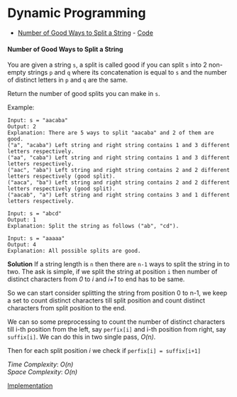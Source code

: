 # Dynamic Programming

- [Number of Good Ways to Split a String](#number-of-good-ways-to-split-a-string) - [Code](./CountStringSplit.java)


#### Number of Good Ways to Split a String
You are given a string `s`, a split is called good if you can split `s` into 2 non-empty strings 
`p` and `q` where its concatenation is equal to `s` and the number of distinct letters in `p` and `q` are the same.

Return the number of good splits you can make in `s`.

Example:
```
Input: s = "aacaba"
Output: 2
Explanation: There are 5 ways to split "aacaba" and 2 of them are good. 
("a", "acaba") Left string and right string contains 1 and 3 different letters respectively.
("aa", "caba") Left string and right string contains 1 and 3 different letters respectively.
("aac", "aba") Left string and right string contains 2 and 2 different letters respectively (good split).
("aaca", "ba") Left string and right string contains 2 and 2 different letters respectively (good split).
("aacab", "a") Left string and right string contains 3 and 1 different letters respectively.

Input: s = "abcd"
Output: 1
Explanation: Split the string as follows ("ab", "cd").

Input: s = "aaaaa"
Output: 4
Explanation: All possible splits are good.
```

**Solution**
If a string length is `n` then there are `n-1` ways to split the string in to two. The ask is simple, if we 
split the string at position `i` then number of distinct characters from *0* to *i* and *i+1* to end has to be same.

So we can start consider splitting the string from position 0 to n-1, we keep a set to count distinct characters till split position 
and count distinct characters from split position to the end. 

We can so some preprocessing to count the number of distinct characters till i-th position from the left, say `perfix[i]` and i-th position from right, say `suffix[i]`.
We can do this in two single pass, *O(n)*.

Then for each split position *i* we check if `perfix[i] = suffix[i+1]`

*Time Complexity*: *O(n)*\
*Space Complexity*: *O(n)* 

[Implementation](./CountStringSplit.java)






 